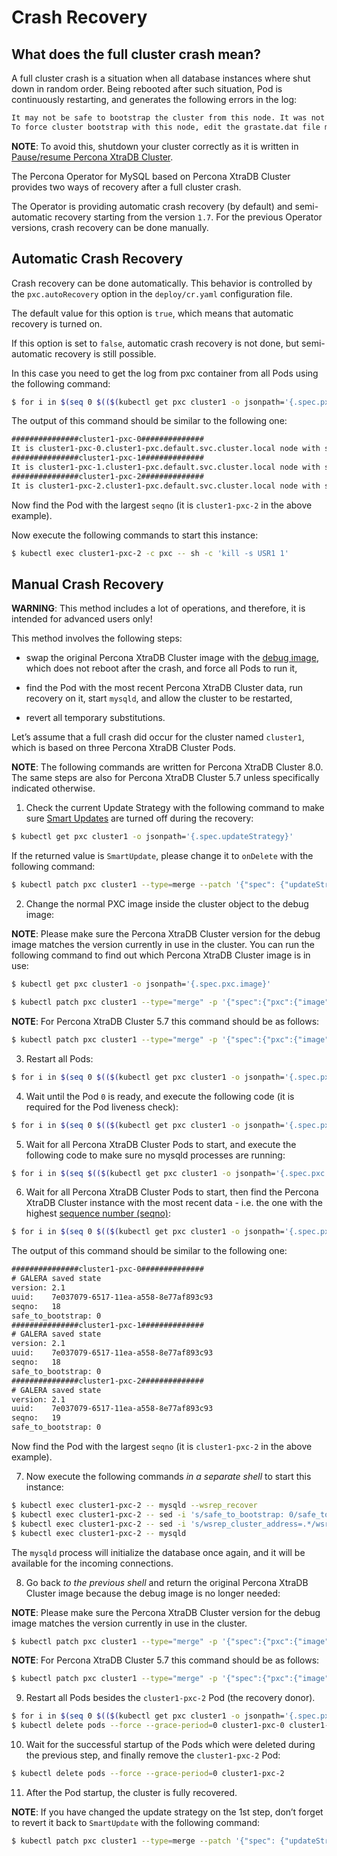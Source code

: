 # Crash Recovery

## What does the full cluster crash mean?

A full cluster crash is a situation when all database instances where
shut down in random order. Being rebooted after such situation, Pod is
continuously restarting, and generates the following errors in the log:

```default
It may not be safe to bootstrap the cluster from this node. It was not the last one to leave the cluster and may not contain all the updates.
To force cluster bootstrap with this node, edit the grastate.dat file manually and set safe_to_bootstrap to 1
```

**NOTE**: To avoid this, shutdown your cluster correctly
as it is written in [Pause/resume Percona XtraDB Cluster](pause.md#operator-pause).

The Percona Operator for MySQL based on Percona XtraDB Cluster provides two ways of recovery
after a full cluster crash.

The Operator is providing automatic crash recovery (by default) and semi-automatic
recovery starting from the version `1.7`. For the previous Operator versions,
crash recovery can be done
manually.

## Automatic Crash Recovery

Crash recovery can be done automatically. This behavior is controlled by the
`pxc.autoRecovery` option in the `deploy/cr.yaml` configuration file.

The default value for this option is `true`, which means that automatic
recovery is turned on.

If this option is set to `false`, automatic crash recovery is not done,
but semi-automatic recovery is still possible.

In this case you need to get the log from pxc container from all Pods
using the following command:

```bash
$ for i in $(seq 0 $(($(kubectl get pxc cluster1 -o jsonpath='{.spec.pxc.size}')-1))); do echo "###############cluster1-pxc-$i##############"; kubectl logs cluster1-pxc-$i -c pxc | grep '(seqno):' ; done
```

The output of this command should be similar to the following one:

```default
###############cluster1-pxc-0##############
It is cluster1-pxc-0.cluster1-pxc.default.svc.cluster.local node with sequence number (seqno): 18
###############cluster1-pxc-1##############
It is cluster1-pxc-1.cluster1-pxc.default.svc.cluster.local node with sequence number (seqno): 18
###############cluster1-pxc-2##############
It is cluster1-pxc-2.cluster1-pxc.default.svc.cluster.local node with sequence number (seqno): 19
```

Now find the Pod with the largest `seqno` (it is `cluster1-pxc-2` in the
above example).

Now execute the following commands to start this instance:

```bash
$ kubectl exec cluster1-pxc-2 -c pxc -- sh -c 'kill -s USR1 1'
```

## Manual Crash Recovery

**WARNING**: This method includes a lot of operations, and therefore, it is
intended for advanced users only!

This method involves the following steps:


* swap the original Percona XtraDB Cluster image with the
[debug image](debug.md#debug-images), which does not reboot after the crash, and
force all Pods to run it,


* find the Pod with the most recent Percona XtraDB Cluster data, run recovery
on it, start `mysqld`, and allow the cluster to be restarted,


* revert all temporary substitutions.

Let’s assume that a full crash did occur for the cluster named `cluster1`,
which is based on three Percona XtraDB Cluster Pods.

**NOTE**: The following commands are written for Percona XtraDB Cluster 8.0.
The same steps are also for Percona XtraDB Cluster 5.7 unless specifically
indicated otherwise.


1. Check the current Update Strategy with the following command to make sure
[Smart Updates](update.md#operator-update-smartupdates) are turned off during the
recovery:

```bash
$ kubectl get pxc cluster1 -o jsonpath='{.spec.updateStrategy}'
```

If the returned value is `SmartUpdate`, please change it to `onDelete`
with the following command:

```bash
$ kubectl patch pxc cluster1 --type=merge --patch '{"spec": {"updateStrategy": "OnDelete" }}'
```


2. Change the normal PXC image inside the cluster object to the debug image:

**NOTE**: Please make sure the Percona XtraDB Cluster version for the debug image matches the version currently in use in the cluster.
You can run the following command to find out which Percona XtraDB Cluster image is in use:

```bash
$ kubectl get pxc cluster1 -o jsonpath='{.spec.pxc.image}'
```

```bash
$ kubectl patch pxc cluster1 --type="merge" -p '{"spec":{"pxc":{"image":"percona/percona-xtradb-cluster:{{ pxc80recommended }}-debug"}}}'
```

**NOTE**: For Percona XtraDB Cluster 5.7 this command should be as follows:

```bash
$ kubectl patch pxc cluster1 --type="merge" -p '{"spec":{"pxc":{"image":"percona/percona-xtradb-cluster:{{ pxc57recommended }}-debug"}}}'
```


3. Restart all Pods:

```bash
$ for i in $(seq 0 $(($(kubectl get pxc cluster1 -o jsonpath='{.spec.pxc.size}')-1))); do kubectl delete pod cluster1-pxc-$i --force --grace-period=0; done
```


4. Wait until the Pod `0` is ready, and execute the following code (it is
required for the Pod liveness check):

```bash
$ for i in $(seq 0 $(($(kubectl get pxc cluster1 -o jsonpath='{.spec.pxc.size}')-1))); do until [[ $(kubectl get pod cluster1-pxc-$i -o jsonpath='{.status.phase}') == 'Running' ]]; do sleep 10; done; kubectl exec cluster1-pxc-$i -- touch /var/lib/mysql/sst_in_progress; done
```


5. Wait for all Percona XtraDB Cluster Pods to start, and execute the following
code to make sure no mysqld processes are running:

```bash
$ for i in $(seq $(($(kubectl get pxc cluster1 -o jsonpath='{.spec.pxc.size}')-1))); do pid=$(kubectl exec cluster1-pxc-$i -- ps -C mysqld-ps -o pid=); if [[ -n "$pid" ]]; then kubectl exec cluster1-pxc-$i -- kill -9 $pid; fi;  done
```


6. Wait for all Percona XtraDB Cluster Pods to start, then find the Percona
XtraDB Cluster instance with the most recent data - i.e. the one with the
highest [sequence number (seqno)](https://www.percona.com/blog/2017/12/14/sequence-numbers-seqno-percona-xtradb-cluster/):

```bash
$ for i in $(seq 0 $(($(kubectl get pxc cluster1 -o jsonpath='{.spec.pxc.size}')-1))); do echo "###############cluster1-pxc-$i##############"; kubectl exec cluster1-pxc-$i -- cat /var/lib/mysql/grastate.dat; done
```

The output of this command should be similar to the following one:

```default
###############cluster1-pxc-0##############
# GALERA saved state
version: 2.1
uuid:    7e037079-6517-11ea-a558-8e77af893c93
seqno:   18
safe_to_bootstrap: 0
###############cluster1-pxc-1##############
# GALERA saved state
version: 2.1
uuid:    7e037079-6517-11ea-a558-8e77af893c93
seqno:   18
safe_to_bootstrap: 0
###############cluster1-pxc-2##############
# GALERA saved state
version: 2.1
uuid:    7e037079-6517-11ea-a558-8e77af893c93
seqno:   19
safe_to_bootstrap: 0
```

Now find the Pod with the largest `seqno` (it is `cluster1-pxc-2` in the
above example).


7. Now execute the following commands *in a separate shell* to start this
instance:

```bash
$ kubectl exec cluster1-pxc-2 -- mysqld --wsrep_recover
$ kubectl exec cluster1-pxc-2 -- sed -i 's/safe_to_bootstrap: 0/safe_to_bootstrap: 1/g' /var/lib/mysql/grastate.dat
$ kubectl exec cluster1-pxc-2 -- sed -i 's/wsrep_cluster_address=.*/wsrep_cluster_address=gcomm:\/\//g' /etc/mysql/node.cnf
$ kubectl exec cluster1-pxc-2 -- mysqld
```

The `mysqld` process will initialize the database once again, and it will
be available for the incoming connections.


8. Go back *to the previous shell* and return the original Percona XtraDB
Cluster image because the debug image is no longer needed:

**NOTE**: Please make sure the Percona XtraDB Cluster version for the debug image matches the version currently in use in the cluster.

```bash
$ kubectl patch pxc cluster1 --type="merge" -p '{"spec":{"pxc":{"image":"percona/percona-xtradb-cluster:{{ pxc80recommended }}"}}}'
```

**NOTE**: For Percona XtraDB Cluster 5.7 this command should be as follows:

```bash
$ kubectl patch pxc cluster1 --type="merge" -p '{"spec":{"pxc":{"image":"percona/percona-xtradb-cluster:{{ pxc57recommended }}"}}}'
```


9. Restart all Pods besides the `cluster1-pxc-2` Pod (the recovery donor).

```bash
$ for i in $(seq 0 $(($(kubectl get pxc cluster1 -o jsonpath='{.spec.pxc.size}')-1))); do until [[ $(kubectl get pod cluster1-pxc-$i -o jsonpath='{.status.phase}') == 'Running' ]]; do sleep 10; done; kubectl exec cluster1-pxc-$i -- rm /var/lib/mysql/sst_in_progress; done
$ kubectl delete pods --force --grace-period=0 cluster1-pxc-0 cluster1-pxc-1
```


10. Wait for the successful startup of the Pods which were deleted during the
previous step, and finally remove the `cluster1-pxc-2` Pod:

```bash
$ kubectl delete pods --force --grace-period=0 cluster1-pxc-2
```


11. After the Pod startup, the cluster is fully recovered.

**NOTE**: If you have changed the update strategy on the 1st step, don’t
forget to revert it back to `SmartUpdate` with the following command:

```bash
$ kubectl patch pxc cluster1 --type=merge --patch '{"spec": {"updateStrategy": "SmartUpdate" }}'
```
